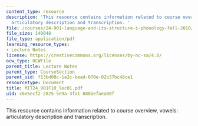 ```yaml
---
content_type: resource
description: 'This resource contains information related to course overview, vowels:
  articulatory description and transcription. '
file: /courses/24-901-language-and-its-structure-i-phonology-fall-2010/c6e5ecf228255e9a3fa1888befaea80f_MIT24_901F10_lec01.pdf
file_size: 140048
file_type: application/pdf
learning_resource_types:
- Lecture Notes
license: https://creativecommons.org/licenses/by-nc-sa/4.0/
ocw_type: OCWFile
parent_title: Lecture Notes
parent_type: CourseSection
parent_uid: f13bd08c-1a2c-bead-070e-02b37bc48ce1
resourcetype: Document
title: MIT24_901F10_lec01.pdf
uid: c6e5ecf2-2825-5e9a-3fa1-888befaea80f
---
```

This resource contains information related to course overview, vowels: articulatory description and transcription. 